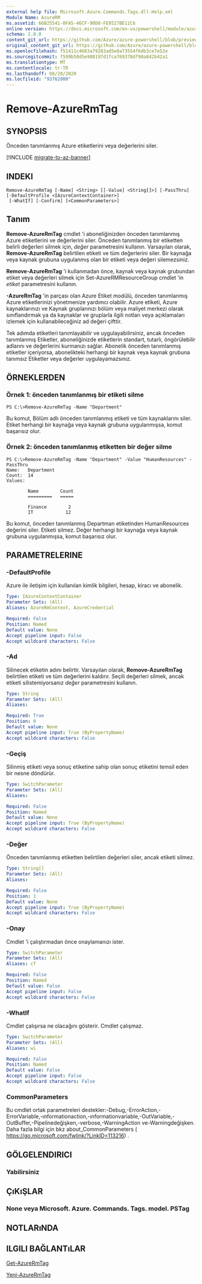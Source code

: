 ```yaml
---
external help file: Microsoft.Azure.Commands.Tags.dll-Help.xml
Module Name: AzureRM
ms.assetid: 66B25541-0FA5-46CF-90D8-FE9527BE11C6
online version: https://docs.microsoft.com/en-us/powershell/module/azurerm.tags/remove-azurermtag
schema: 2.0.0
content_git_url: https://github.com/Azure/azure-powershell/blob/preview/src/ResourceManager/Tags/Commands.Tags/help/Remove-AzureRmTag.md
original_content_git_url: https://github.com/Azure/azure-powershell/blob/preview/src/ResourceManager/Tags/Commands.Tags/help/Remove-AzureRmTag.md
ms.openlocfilehash: f51411c4683a79283ad5e0a73554f6db3ce7e52e
ms.sourcegitcommit: f599b50d5e980197d1fca769378df90a842b42a1
ms.translationtype: MT
ms.contentlocale: tr-TR
ms.lasthandoff: 08/20/2020
ms.locfileid: "93762000"
---
```

# Remove-AzureRmTag

## SYNOPSIS
Önceden tanımlanmış Azure etiketlerini veya değerlerini siler.

[!INCLUDE [migrate-to-az-banner](../../includes/migrate-to-az-banner.md)]

## INDEKI

```
Remove-AzureRmTag [-Name] <String> [[-Value] <String[]>] [-PassThru] [-DefaultProfile <IAzureContextContainer>]
 [-WhatIf] [-Confirm] [<CommonParameters>]
```

## Tanım
**Remove-AzureRmTag** cmdlet 'i aboneliğinizden önceden tanımlanmış Azure etiketlerini ve değerlerini siler.
Önceden tanımlanmış bir etiketten belirli değerleri silmek için, *değer* parametresini kullanın.
Varsayılan olarak, **Remove-AzureRmTag** belirtilen etiketi ve tüm değerlerini siler. Bir kaynağa veya kaynak grubuna uygulanmış olan bir etiketi veya değeri silemezsiniz.

**Remove-AzureRmTag** 'i kullanmadan önce, kaynak veya kaynak grubundan etiket veya değerleri silmek için Set-AzureRMResourceGroup cmdlet 'in *etiket* parametresini kullanın.

**-AzureRmTag** 'in parçası olan Azure Etiket modülü, önceden tanımlanmış Azure etiketlerinizi yönetmenize yardımcı olabilir.
Azure etiketi, Azure kaynaklarınızı ve Kaynak gruplarınızı bölüm veya maliyet merkezi olarak sınıflandırmak ya da kaynaklar ve gruplarla ilgili notları veya açıklamaları izlemek için kullanabileceğiniz ad değeri çifttir.

Tek adımda etiketleri tanımlayabilir ve uygulayabilirsiniz, ancak önceden tanımlanmış Etiketler, aboneliğinizde etiketlerin standart, tutarlı, öngörülebilir adlarını ve değerlerini kurmanızı sağlar.
Abonelik önceden tanımlanmış etiketler içeriyorsa, abonelikteki herhangi bir kaynak veya kaynak grubuna tanımsız Etiketler veya değerler uygulayamazsınız.

## ÖRNEKLERDEN

### Örnek 1: önceden tanımlanmış bir etiketi silme
```
PS C:\>Remove-AzureRmTag -Name "Department"
```

Bu komut, Bölüm adlı önceden tanımlanmış etiketi ve tüm kaynaklarını siler.
Etiket herhangi bir kaynağa veya kaynak grubuna uygulanmışsa, komut başarısız olur.

### Örnek 2: önceden tanımlanmış etiketten bir değer silme
```
PS C:\>Remove-AzureRmTag -Name "Department" -Value "HumanResources" -PassThru
Name:   Department
Count:  14
Values: 

        Name        Count
        =========   =====

        Finance        2
        IT            12
```

Bu komut, önceden tanımlanmış Departman etiketinden HumanResources değerini siler.
Etiketi silmez.
Değer herhangi bir kaynağa veya kaynak grubuna uygulanmışsa, komut başarısız olur.

## PARAMETRELERINE

### -DefaultProfile
Azure ile iletişim için kullanılan kimlik bilgileri, hesap, kiracı ve abonelik.

```yaml
Type: IAzureContextContainer
Parameter Sets: (All)
Aliases: AzureRmContext, AzureCredential

Required: False
Position: Named
Default value: None
Accept pipeline input: False
Accept wildcard characters: False
```

### -Ad
Silinecek etiketin adını belirtir.
Varsayılan olarak, **Remove-AzureRmTag** belirtilen etiketi ve tüm değerlerini kaldırır.
Seçili değerleri silmek, ancak etiketi silistemiyorsanız *değer* parametresini kullanın.

```yaml
Type: String
Parameter Sets: (All)
Aliases: 

Required: True
Position: 0
Default value: None
Accept pipeline input: True (ByPropertyName)
Accept wildcard characters: False
```

### -Geçiş
Silinmiş etiketi veya sonuç etiketine sahip olan sonuç etiketini temsil eden bir nesne döndürür.

```yaml
Type: SwitchParameter
Parameter Sets: (All)
Aliases: 

Required: False
Position: Named
Default value: None
Accept pipeline input: True (ByPropertyName)
Accept wildcard characters: False
```

### -Değer
Önceden tanımlanmış etiketten belirtilen değerleri siler, ancak etiketi silmez.

```yaml
Type: String[]
Parameter Sets: (All)
Aliases: 

Required: False
Position: 1
Default value: None
Accept pipeline input: True (ByPropertyName)
Accept wildcard characters: False
```

### -Onay
Cmdlet 'i çalıştırmadan önce onaylamanızı ister.

```yaml
Type: SwitchParameter
Parameter Sets: (All)
Aliases: cf

Required: False
Position: Named
Default value: False
Accept pipeline input: False
Accept wildcard characters: False
```

### -WhatIf
Cmdlet çalışırsa ne olacağını gösterir.
Cmdlet çalışmaz.

```yaml
Type: SwitchParameter
Parameter Sets: (All)
Aliases: wi

Required: False
Position: Named
Default value: False
Accept pipeline input: False
Accept wildcard characters: False
```

### CommonParameters
Bu cmdlet ortak parametreleri destekler:-Debug,-ErrorAction,-ErrorVariable,-ınformationaction,-ınformationvariable,-OutVariable,-OutBuffer,-Pipelinedeğişken,-verbose,-WarningAction ve-Warningdeğişken. Daha fazla bilgi için bkz about_CommonParameters ( https://go.microsoft.com/fwlink/?LinkID=113216) .

## GÖLGELENDIRICI

### Yabilirsiniz

## ÇıKıŞLAR

### None veya Microsoft. Azure. Commands. Tags. model. PSTag

## NOTLARıNDA

## ILGILI BAĞLANTıLAR

[Get-AzureRmTag](./Get-AzureRmTag.md)

[Yeni-AzureRmTag](./New-AzureRmTag.md)


